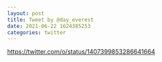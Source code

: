 ```yaml
--- 
layout: post 
title: Tweet by @day_everest 
date: 2021-06-22 1624385253 
categories: twitter 
--- 
```

https://twitter.com/o/status/1407399853286641664
